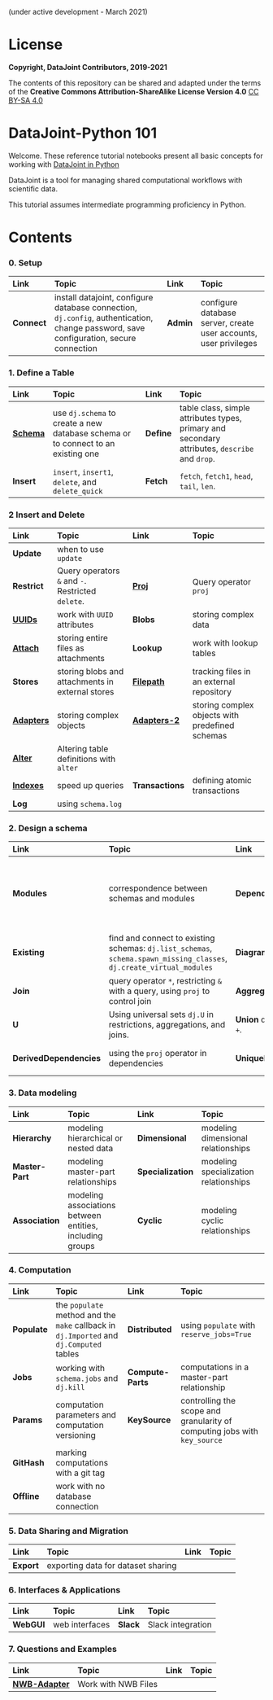 (under active development - March 2021)

# License 
**Copyright, DataJoint Contributors, 2019-2021**

The contents of this repository can be shared and adapted under the terms of the **Creative Commons Attribution-ShareAlike License Version 4.0** [CC BY-SA 4.0](https://creativecommons.org/licenses/by-sa/4.0/)

# DataJoint-Python 101

Welcome. These reference tutorial notebooks present all basic concepts for working with [DataJoint in Python](https://github.com/datajoint/datajoint-python)

DataJoint is a tool for managing shared computational workflows with scientific data.

This tutorial assumes intermediate programming proficiency in Python.

# Contents

### 0. Setup 
|Link|Topic|Link|Topic|
|:--|:--|:--|:--|
| **Connect** | install datajoint, configure database connection, `dj.config`, authentication, change password, save configuration, secure connection | **Admin** | configure database server, create user accounts, user privileges

### 1. Define a Table
|Link|Topic|Link|Topic|
|:--|:--|:--|:--|
|[**Schema**](https://nbviewer.jupyter.org/github/datajoint/dj-python-101/blob/master/ch1/Schema.ipynb)| use `dj.schema` to create a new database schema or to connect to an existing one    | **Define** |  table class, simple attributes types, primary and secondary attributes, `describe` and `drop`.
|**Insert**| `insert`, `insert1`, `delete`, and `delete_quick`|**Fetch**| `fetch`, `fetch1`, `head`, `tail`, `len`.

### 2 Insert and Delete 
|Link|Topic|Link|Topic|
|:--|:--|:--|:--|
|**Update**| when to use `update`
|**Restrict**| Query operators `&` and `-`. Restricted `delete`. |[**Proj**](https://nbviewer.jupyter.org/github/datajoint/dj-python-101/blob/master/ch1/Projection.ipynb) | Query operator `proj`
|[**UUIDs**](https://nbviewer.jupyter.org/github/datajoint/dj-python-101/blob/master/ch1/UUID.ipynb)| work with `UUID` attributes | **Blobs** | storing complex data
|[**Attach**](https://nbviewer.jupyter.org/github/datajoint/dj-python-101/blob/master/ch1/Attach-Simple.ipynb) | storing entire files as attachments | **Lookup** | work with lookup tables |
|**Stores**| storing blobs and attachments in external stores | [**Filepath**](https://nbviewer.jupyter.org/github/datajoint/dj-python-101/blob/master/ch1/Filepaths.ipynb) | tracking files in an external repository |
|[**Adapters**](https://nbviewer.jupyter.org/github/datajoint/dj-python-101/blob/master/ch1/Adapted-Types.ipynb) | storing complex objects | [**Adapters-2**](https://nbviewer.jupyter.org/github/datajoint/dj-python-101/blob/master/ch1/Adapted-Types-2.ipynb) | storing complex objects with predefined schemas |
|[**Alter**](https://nbviewer.jupyter.org/github/datajoint/dj-python-101/blob/master/ch1/Alter.ipynb) | Altering table definitions with `alter`
|[**Indexes**](https://nbviewer.jupyter.org/github/datajoint/dj-python-101/blob/master/ch1/Indexes.ipynb)| speed up queries | **Transactions** | defining atomic transactions
|**Log**| using `schema.log`

### 2. Design a schema
|Link|Topic|Link|Topic|
|:--|:--|:--|:--|
|**Modules**|  correspondence between schemas and modules | **Dependencies** |  primary and secondary dependencies, referential constraints, cascading deletes 
|**Existing**| find and connect to existing schemas: `dj.list_schemas`, `schema.spawn_missing_classes`, `dj.create_virtual_modules` | **Diagrams** | `dj.Diagram`, graph algebra, multi-schema databases |
|**Join**| query operator `*`, restricting `&` with a query, using `proj` to control join | **Aggregate**| query operator `.aggr`
|**U**| Using universal sets `dj.U` in restrictions, aggregations, and joins. | **Union** query operator `+`.
|**DerivedDependencies**| using the `proj` operator in dependencies | **UniqueDependencies** | unique and nullable dependencies

### 3. Data modeling
|Link|Topic|Link|Topic|
|:--|:--|:--|:--|
| **Hierarchy** | modeling hierarchical or nested data | **Dimensional** |  modeling dimensional relationships
| **Master-Part** | modeling master-part relationships | **Specialization** | modeling specialization relationships |
| **Association** | modeling associations between entities, including groups | **Cyclic** | modeling cyclic relationships | 

### 4. Computation
|Link|Topic|Link|Topic|
|:--|:--|:--|:--|
| **Populate** | the `populate` method and the `make` callback in `dj.Imported` and `dj.Computed` tables | **Distributed** | using `populate` with `reserve_jobs=True` 
| **Jobs** | working with `schema.jobs` and `dj.kill` | **Compute-Parts** | computations in a master-part relationship
| **Params** | computation parameters and computation versioning | **KeySource** | controlling the scope and granularity of computing jobs with `key_source`
| **GitHash** | marking computations with a git tag
| **Offline** | work with no database connection

### 5. Data Sharing and Migration
|Link|Topic|Link|Topic|
|:--|:--|:--|:--|
| **Export** | exporting data for dataset sharing

### 6. Interfaces & Applications
|Link|Topic|Link|Topic|
|:--|:--|:--|:--|
| **WebGUI** | web interfaces | **Slack** | Slack integration 

### 7. Questions and Examples
|Link|Topic|Link|Topic|
|:--|:--|:--|:--|
|[**NWB-Adapter**](https://nbviewer.jupyter.org/github/datajoint/dj-python-101/blob/master/ch7/NWB-Adapter.ipynb) | Work with NWB Files
